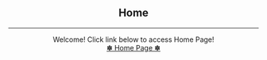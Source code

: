 <html>

  <body>
    <center> 
     <h2>Home</h2>
  <hr>Welcome! Click link below to access Home Page!<!--Creates a horizontal rule--><br>
  <a href="home.html">✽ Home Page ✽</a> <br>
     </center>
  </body>

